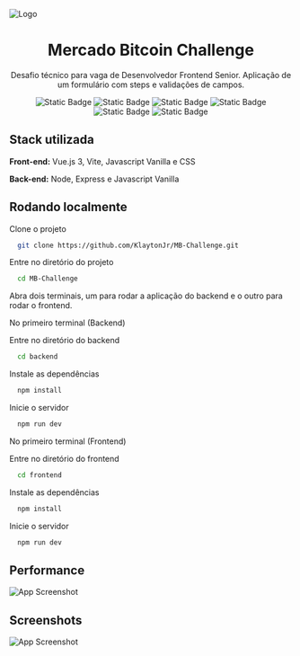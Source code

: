 ![Logo](https://freight.cargo.site/t/original/i/03722f87cdc8bab617a16ebe17386e305638410c857ff104345a2b09bb5368da/Logo-Linhas-Animado-12-FPS.gif)


<h1 align="center">Mercado Bitcoin Challenge</h1>

<p align="center">Desafio técnico para vaga de Desenvolvedor Frontend Senior. Aplicação de um formulário com steps e validações de campos.</p>

<p align="center">
    <img alt="Static Badge" src="https://img.shields.io/badge/Vue.js-123?logo=vue.js&style=flat">
    <img alt="Static Badge" src="https://img.shields.io/badge/Vite.js-123?logo=vite&style=flat">
    <img alt="Static Badge" src="https://img.shields.io/badge/Node.js-123?logo=node.js&style=flat">
    <img alt="Static Badge" src="https://img.shields.io/badge/Express.js-123?logo=express&logoColor=fff&style=flat">
    <img alt="Static Badge" src="https://img.shields.io/badge/JavaScript-123?logo=JavaScript&logoColor=FF9900&style=flat">
    <img alt="Static Badge" src="https://img.shields.io/badge/CSS-123?logo=CSS3&style=flat">
</p>

## Stack utilizada

**Front-end:** Vue.js 3, Vite, Javascript Vanilla e CSS

**Back-end:** Node, Express e Javascript Vanilla


## Rodando localmente

Clone o projeto

```bash
  git clone https://github.com/KlaytonJr/MB-Challenge.git
```

Entre no diretório do projeto

```bash
  cd MB-Challenge
```

Abra dois terminais, um para rodar a aplicação do backend e o outro para rodar o frontend.

No primeiro terminal (Backend)

Entre no diretório do backend

```bash
  cd backend
```

Instale as dependências

```bash
  npm install
```

Inicie o servidor

```bash
  npm run dev
```

No primeiro terminal (Frontend)

Entre no diretório do frontend

```bash
  cd frontend
```

Instale as dependências

```bash
  npm install
```

Inicie o servidor

```bash
  npm run dev
```
## Performance

![App Screenshot](https://via.placeholder.com/468x300?text=App+Screenshot+Here)

## Screenshots

![App Screenshot](https://via.placeholder.com/468x300?text=App+Screenshot+Here)

